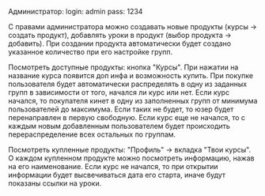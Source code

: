 Администратор: 
login: admin
pass: 1234

С правами администратора можно создавать новые продукты (курсы -> создать продукт), добавлять уроки в продукт (выбор продукта -> добавить).
При создании продукта автоматически будет создано указанное количество при его настройке групп.

Посмотреть доступные продукты: кнопка "Курсы".
При нажатии на название курса появится доп инфа и возможность купить.
При покупке пользователя будет автоматически распределять в одну из заданных групп в зависимости от того, начался ли курс или нет.
Если курс начался, то покупателя кинет в одну из заполненных групп от минимума пользователей до максимума. Если таких не будет, то юзер будет перенаправлен в первую свободную.
Если курс еще не начался, то с каждым новым добавленным пользователем будет происходить перераспределение всех остальных по группам.

Посмотреть купленные продукты: "Профиль" -> вкладка "Твои курсы".
О каждом купленном продукте можно посмотреть информацию, нажав на его наименование. Если курс не начался, то при открытии информации будет высвечиваться дата его старта, иначе будут
показаны ссылки на уроки.
